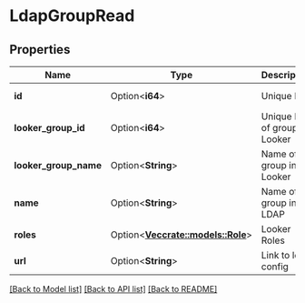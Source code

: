 # LdapGroupRead

## Properties

Name | Type | Description | Notes
------------ | ------------- | ------------- | -------------
**id** | Option<**i64**> | Unique Id | [optional][readonly]
**looker_group_id** | Option<**i64**> | Unique Id of group in Looker | [optional][readonly]
**looker_group_name** | Option<**String**> | Name of group in Looker | [optional][readonly]
**name** | Option<**String**> | Name of group in LDAP | [optional][readonly]
**roles** | Option<[**Vec<crate::models::Role>**](Role.md)> | Looker Roles | [optional][readonly]
**url** | Option<**String**> | Link to ldap config | [optional][readonly]

[[Back to Model list]](../README.md#documentation-for-models) [[Back to API list]](../README.md#documentation-for-api-endpoints) [[Back to README]](../README.md)


